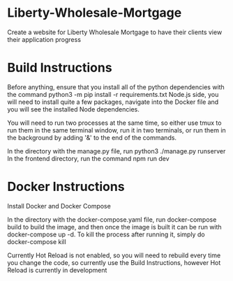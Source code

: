 # Liberty-Wholesale-Mortgage
Create a website for Liberty Wholesale Mortgage to have their clients view their application progress

# Build Instructions
Before anything, ensure that you install all of the python dependencies with the command
python3 -m pip install -r requirements.txt
Node.js side, you will need to install quite a few packages, navigate into the Docker file and you will see the installed Node dependencies.

You will need to run two processes at the same time, so either use tmux to run them in the same terminal window, run it in two terminals, or run them in the background by adding '&' to the end of the commands.


In the directory with the manage.py file, run python3 ./manage.py runserver
In the frontend directory, run the command npm run dev

# Docker Instructions
Install Docker and Docker Compose

In the directory with the docker-compose.yaml file, run docker-compose build to build the image,
and then once the image is built it can be run with docker-compose up -d. To kill the process after running it, simply do docker-compose kill

Currently Hot Reload is not enabled, so you will need to rebuild every time you change the code, so currently use the Build Instructions, however Hot Reload is currently in development
